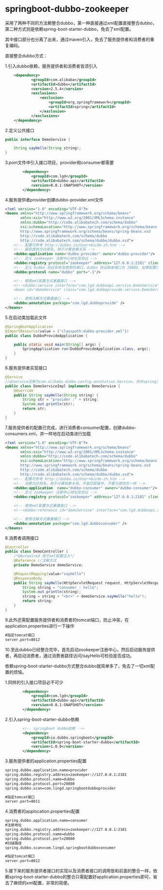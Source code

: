 # springboot-dubbo-zookeeper

采用了两种不同的方法赖整合dubbo，第一种直接通过xml配置直接整合dubbo，第二种方式则是依赖spring-boot-starter-dubbo，免去了xml配置。

其中接口部分也分离了出来，通过maven引入，免去了服务提供者和消费者的重复编码。

直接整合dubbo方式：

1.引入dubbo依赖，服务提供者和消费者皆须引入
```xml
    <dependency>
            <groupId>com.alibaba</groupId>
            <artifactId>dubbo</artifactId>
            <version>2.5.4</version>
            <exclusions>
                <exclusion>
                    <groupId>org.springframework</groupId>
                    <artifactId>spring</artifactId>
                </exclusion>
            </exclusions>        
    </dependency>
```
2.定义公共接口
```java
public interface DemoService {

    String sayHello(String string);
}
```
3.pom文件中引入接口项目，provider和consumer都需要
```xml
        <dependency>
            <groupId>com.lgd</groupId>
            <artifactId>dubbo-api</artifactId>
            <version>0.0.1-SNAPSHOT</version>
        </dependency>
```
4.服务提供者provider创建dubbo-provider.xml文件
```xml
<?xml version="1.0" encoding="UTF-8"?>
<beans xmlns="http://www.springframework.org/schema/beans"
       xmlns:xsi="http://www.w3.org/2001/XMLSchema-instance"
       xmlns:dubbo="http://code.alibabatech.com/schema/dubbo"
       xsi:schemaLocation="http://www.springframework.org/schema/beans
       http://www.springframework.org/schema/beans/spring-beans.xsd
       http://code.alibabatech.com/schema/dubbo
       http://code.alibabatech.com/schema/dubbo/dubbo.xsd">
    <!-- 配置可参考 http://dubbo.io/User+Guide-zh.htm -->
    <!-- 服务提供方应用名，用于计算依赖关系 -->
    <dubbo:application name="dubbo-provider" owner="dubbo-provider"/>
    <!-- 定义 zookeeper 注册中心地址及协议 -->
    <dubbo:registry protocol="zookeeper" address="127.0.0.1:2181" client="zkclient"/>
    <!-- 定义 Dubbo 协议名称及使用的端口，dubbo 协议缺省端口为 20880，如果配置为 -1 或者没有配置 port，则会分配一个没有被占用的端口 -->
    <dubbo:protocol name="dubbo" port="-1"/>

    <!-- 使用xml配置方式暴露接口 -->
    <!--<dubbo:service interface="com.lgd.dubboapi.service.DemoService" ref="demoService" timeout="10000"/>
    <bean id="demoService" class="com.lgd.dubboprovide.service.DemoServiceImpl" />-->

    <!-- 使用注解方式暴露接口 -->
    <dubbo:annotation package="com.lgd.dubboprovide" />
</beans>
```
5.在启动类加载此文件
```java
@SpringBootApplication
@ImportResource(value = {"classpath:dubbo-provider.xml"})
public class DubboProvideApplication {

    public static void main(String[] args) {
        SpringApplication.run(DubboProvideApplication.class, args);
    }
}
```
6.服务提供者实现接口
```java
@Service
//此service注解为com.alibaba.dubbo.config.annotation.Service，并非spring注解
public class DemoServiceImpl implements DemoService {
    @Override
    public String sayHello(String string) {
        String str = "provider :" + string;
        System.out.println(str);
        return str;
    }
}
```
7.服务提供者的配置已完成，进行消费者consumer配置，创建dubbo-consumers.xml，并一样地在启动类进行加载
```xml
<?xml version="1.0" encoding="UTF-8"?>
<beans xmlns="http://www.springframework.org/schema/beans"
       xmlns:xsi="http://www.w3.org/2001/XMLSchema-instance"
       xmlns:dubbo="http://code.alibabatech.com/schema/dubbo"
       xsi:schemaLocation="http://www.springframework.org/schema/beans
       http://www.springframework.org/schema/beans/spring-beans.xsd
       http://code.alibabatech.com/schema/dubbo
       http://code.alibabatech.com/schema/dubbo/dubbo.xsd">
    <!-- 配置可参考 http://dubbo.io/User+Guide-zh.htm -->
    <!-- 消费方应用名，用于计算依赖关系，不是匹配条件，不要与提供方一样 -->
    <dubbo:application  name="dubbo-consumer" owner="dubbo-consumer"/>
    <!-- 定义 zookeeper 注册中心地址及协议 -->
    <dubbo:registry protocol="zookeeper" address="127.0.0.1:2181" client="zkclient" />

    <!-- 使用xml配置方式暴露接口 -->
    <!--<dubbo:reference id="demoService" interface="com.lgd.dubboapi.service.DemoService"/>-->

    <!-- 使用注解方式暴露接口 -->
    <dubbo:annotation package="com.lgd.dubboconsumer" />
</beans>
```
8.消费者调用接口
```java
@Controller
public class DemoController {
    /*@Autowired 用于xml配置注入*/
    @Reference //注解方式
    private DemoService demoService;

    @RequestMapping(value="sayHello")
    @ResponseBody
    public String sayHello(HttpServletRequest request, HttpServletResponse response){
        String string = "consumer : hello";
        System.out.println(string);
        string = string + "<br>" + demoService.sayHello("hello");
        return string;
    }
}
```
9.此外还需配置服务提供者和消费者的tomcat端口，防止冲突，在application.properties进行一下操作
```xml
#指定tomcat端口
server.port=8012
```
10.至此dubbo已经整合完毕，首先启动zookeeper注册中心，然后启动服务提供者，再启动消费者，通过消费者路径访问/sayHello可检验是否成功。

依赖spring-boot-starter-dubbo方式整合dubbo就简单多了，免去了一切xml配置的烦恼。

1.同样的引入接口项目必不可少
```xml
        <dependency>
            <groupId>com.lgd</groupId>
            <artifactId>dubbo-api</artifactId>
            <version>0.0.1-SNAPSHOT</version>
        </dependency>
```
2.引入spring-boot-starter-dubbo依赖
```xml
        <!-- springboot dubbo依赖 -->
        <dependency>
            <groupId>io.dubbo.springboot</groupId>
            <artifactId>spring-boot-starter-dubbo</artifactId>
            <version>1.0.0</version>
        </dependency>
```
3.服务提供者的application.properties配置
```xml
spring.dubbo.application.name=provider
spring.dubbo.registry.address=zookeeper://127.0.0.1:2181
spring.dubbo.protocol.name=dubbo
spring.dubbo.protocol.port=20880
spring.dubbo.scan=com.lingd.springbootdubboprovider

#指定tomcat端口
server.port=8011
```
4.消费者的applocation.properties配置
```xml
spring.dubbo.application.name=consumer
#注册地址
spring.dubbo.registry.address=zookeeper://127.0.0.1:2181
spring.dubbo.protocol.name=dubbo
spring.dubbo.protocol.port=20880
#扫描路径
spring.dubbo.scan=com.lingd.springbootdubboconsumer

#指定tomcat端口
server.port=8012
```
5.接下来的服务提供者接口的实现以及消费者接口的调用皆和前面的整合一样，依赖spring-boot-starter-dubbo的整合只需配置好application.properties即可，省去了麻烦的xml配置，非常的简便。
